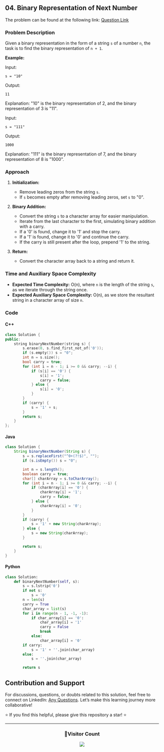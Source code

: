 ## 04. Binary Representation of Next Number

The problem can be found at the following link: [Question Link](https://www.geeksforgeeks.org/problems/binary-representation-of-next-number3648/1)

### Problem Description

Given a binary representation in the form of a string `s` of a number `n`, the task is to find the binary representation of `n + 1`.

**Example:**

Input:

```
s = "10"
```

Output:

```
11
```

Explanation:
"10" is the binary representation of 2, and the binary representation of 3 is "11".

Input:

```
s = "111"
```

Output:

```
1000
```

Explanation:
"111" is the binary representation of 7, and the binary representation of 8 is "1000".

### Approach

1. **Initialization:**

   - Remove leading zeros from the string `s`.
   - If `s` becomes empty after removing leading zeros, set `s` to "0".

2. **Binary Addition:**

   - Convert the string `s` to a character array for easier manipulation.
   - Iterate from the last character to the first, simulating binary addition with a carry.
   - If a '0' is found, change it to '1' and stop the carry.
   - If a '1' is found, change it to '0' and continue the carry.
   - If the carry is still present after the loop, prepend '1' to the string.

3. **Return:**
   - Convert the character array back to a string and return it.

### Time and Auxiliary Space Complexity

- **Expected Time Complexity:** O(n), where `n` is the length of the string `s`, as we iterate through the string once.
- **Expected Auxiliary Space Complexity:** O(n), as we store the resultant string in a character array of size `n`.

### Code

#### C++

```cpp
class Solution {
public:
    string binaryNextNumber(string s) {
        s.erase(0, s.find_first_not_of('0'));
        if (s.empty()) s = "0";
        int n = s.size();
        bool carry = true;
        for (int i = n - 1; i >= 0 && carry; --i) {
            if (s[i] == '0') {
                s[i] = '1';
                carry = false;
            } else {
                s[i] = '0';
            }
        }
        if (carry) {
            s = '1' + s;
        }
        return s;
    }
};
```

#### Java

```java
class Solution {
    String binaryNextNumber(String s) {
        s = s.replaceFirst("^0+(?!$)", "");
        if (s.isEmpty()) s = "0";

        int n = s.length();
        boolean carry = true;
        char[] charArray = s.toCharArray();
        for (int i = n - 1; i >= 0 && carry; --i) {
            if (charArray[i] == '0') {
                charArray[i] = '1';
                carry = false;
            } else {
                charArray[i] = '0';
            }
        }
        if (carry) {
            s = '1' + new String(charArray);
        } else {
            s = new String(charArray);
        }

        return s;
    }
}
```

#### Python

```python
class Solution:
    def binaryNextNumber(self, s):
        s = s.lstrip('0')
        if not s:
            s = '0'
        n = len(s)
        carry = True
        char_array = list(s)
        for i in range(n - 1, -1, -1):
            if char_array[i] == '0':
                char_array[i] = '1'
                carry = False
                break
            else:
                char_array[i] = '0'
        if carry:
            s = '1' + ''.join(char_array)
        else:
            s = ''.join(char_array)

        return s
```

## Contribution and Support

For discussions, questions, or doubts related to this solution, feel free to connect on LinkedIn: [Any Questions](https://www.linkedin.com/in/patel-hetkumar-sandipbhai-8b110525a/). Let’s make this learning journey more collaborative!

⭐ If you find this helpful, please give this repository a star! ⭐

---

<div align="center">
  <h3><b>📍Visitor Count</b></h3>
</div>

<p align="center">
  <img src="https://visitor-badge.laobi.icu/badge?page_id=Hunterdii.GeeksforGeeks-POTD" />
</p>
